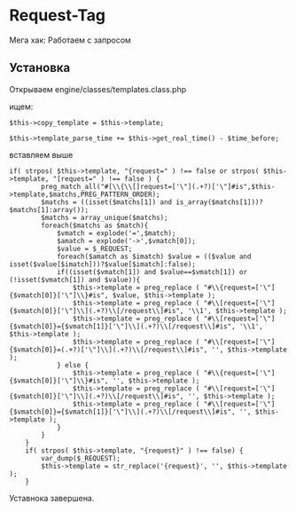 Request-Tag
===========

Мега хак: Работаем с запросом

## Установка

Открываем engine/classes/templates.class.php

ищем:
  	
  	$this->copy_template = $this->template;
		
	$this->template_parse_time += $this->get_real_time() - $time_before;
    
вставляем выше
  
  	if( strpos( $this->template, "{request=" ) !== false or strpos( $this->template, "[request=" ) !== false ) {		
			preg_match_all("#[\\{\\[]request=['\"](.+?)['\"]#is",$this->template,$matchs,PREG_PATTERN_ORDER);
			$matchs = ((isset($matchs[1]) and is_array($matchs[1]))?$matchs[1]:array());
			$matchs = array_unique($matchs);
			foreach($matchs as $match){
				$vmatch = explode('=',$match);
				$amatch = explode('->',$vmatch[0]);
				$value = $_REQUEST;
				foreach($amatch as $imatch) $value = (($value and isset($value[$imatch]))?$value[$imatch]:false);
				if((isset($vmatch[1]) and $value==$vmatch[1]) or (!isset($vmatch[1]) and $value)){
					$this->template = preg_replace ( "#\\{request=['\"]{$vmatch[0]}['\"]\\}#is", $value, $this->template );
					$this->template = preg_replace ( "#\\[request=['\"]{$vmatch[0]}['\"]\\](.+?)\\[/request\\]#is", '\\1', $this->template );
					$this->template = preg_replace ( "#\\[request=['\"]{$vmatch[0]}={$vmatch[1]}['\"]\\](.+?)\\[/request\\]#is", '\\1', $this->template );
					$this->template = preg_replace ( "#\\[request=['\"]{$vmatch[0]}=(.+?)['\"]\\](.+?)\\[/request\\]#is", '', $this->template );
				} else {
					$this->template = preg_replace ( "#\\{request=['\"]{$vmatch[0]}['\"]\\}#is", '', $this->template );
					$this->template = preg_replace ( "#\\[request=['\"]{$vmatch[0]}['\"]\\](.+?)\\[/request\\]#is", '', $this->template );
					$this->template = preg_replace ( "#\\[request=['\"]{$vmatch[0]}={$vmatch[1]}['\"]\\](.+?)\\[/request\\]#is", '', $this->template );
				}
			}
		}
		if( strpos( $this->template, "{request}" ) !== false) {
			var_dump($_REQUEST);
			$this->template = str_replace('{request}', '', $this->template );
		}
    
Уставнока завершена.
